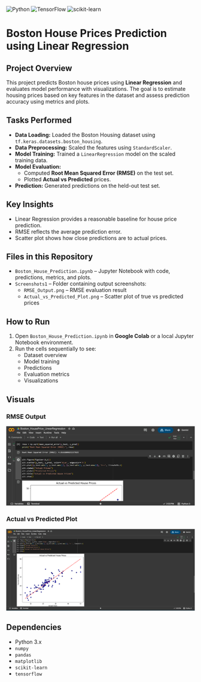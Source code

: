 ![Python](https://img.shields.io/badge/Python-3.x-blue)
![TensorFlow](https://img.shields.io/badge/TensorFlow-2.x-orange)
![scikit-learn](https://img.shields.io/badge/scikit--learn-1.3-green)

# Boston House Prices Prediction using Linear Regression

## Project Overview
This project predicts Boston house prices using **Linear Regression** and evaluates model performance with visualizations. The goal is to estimate housing prices based on key features in the dataset and assess prediction accuracy using metrics and plots.

## Tasks Performed
- **Data Loading:** Loaded the Boston Housing dataset using `tf.keras.datasets.boston_housing`.
- **Data Preprocessing:** Scaled the features using `StandardScaler`.
- **Model Training:** Trained a `LinearRegression` model on the scaled training data.
- **Model Evaluation:**
  - Computed **Root Mean Squared Error (RMSE)** on the test set.
  - Plotted **Actual vs Predicted** prices.
- **Prediction:** Generated predictions on the held-out test set.

## Key Insights
- Linear Regression provides a reasonable baseline for house price prediction.
- RMSE reflects the average prediction error.
- Scatter plot shows how close predictions are to actual prices.

## Files in this Repository
- `Boston_House_Prediction.ipynb` – Jupyter Notebook with code, predictions, metrics, and plots.
- `Screenshots1` – Folder containing output screenshots:
  - `RMSE_Output.png` – RMSE evaluation result
  - `Actual_vs_Predicted_Plot.png` – Scatter plot of true vs predicted prices

## How to Run
1. Open `Boston_House_Prediction.ipynb` in **Google Colab** or a local Jupyter Notebook environment.
2. Run the cells sequentially to see:
   - Dataset overview
   - Model training
   - Predictions
   - Evaluation metrics
   - Visualizations

## Visuals
### RMSE Output
![RMSE Output](Screenshots1/RMSE_Output.png)

### Actual vs Predicted Plot
![Actual vs Predicted Plot](Screenshots1/Actual_vs_Predicted_Plot.png)

## Dependencies
- Python 3.x
- `numpy`
- `pandas`
- `matplotlib`
- `scikit-learn`
- `tensorflow`
